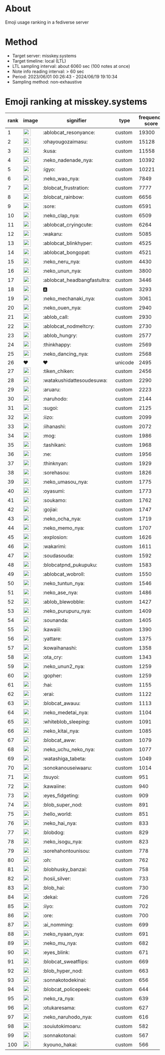 # About
Emoji usage ranking in a fediverse server

# Method
- Target server: misskey.systems
- Target timeline: local (LTL)
- LTL sampling interval: about 6060 sec (100 notes at once)
- Note info reading interval: > 60 sec
- Period: 2023/06/01 00:26:43 - 2024/06/19 19:10:34 
- Sampling method: non-exhaustive

# Emoji ranking at misskey.systems

|rank|image|signifier|type|frequency score|
|----|----|----|----|----|
|1|<img height="24" src="https://misskey.systems/emoji/ablobcat_resonyance.webp">|:ablobcat_resonyance:|custom|19300|
|2|<img height="24" src="https://misskey.systems/emoji/ohayougozaimasu.webp">|:ohayougozaimasu:|custom|15128|
|3|<img height="24" src="https://misskey.systems/emoji/kusa.webp">|:kusa:|custom|11558|
|4|<img height="24" src="https://misskey.systems/emoji/neko_nadenade_nya.webp">|:neko_nadenade_nya:|custom|10392|
|5|<img height="24" src="https://misskey.systems/emoji/igyo.webp">|:igyo:|custom|10221|
|6|<img height="24" src="https://misskey.systems/emoji/neko_wao_nya.webp">|:neko_wao_nya:|custom|7849|
|7|<img height="24" src="https://misskey.systems/emoji/blobcat_frustration.webp">|:blobcat_frustration:|custom|7777|
|8|<img height="24" src="https://misskey.systems/emoji/blobcat_rainbow.webp">|:blobcat_rainbow:|custom|6656|
|9|<img height="24" src="https://misskey.systems/emoji/sore.webp">|:sore:|custom|6591|
|10|<img height="24" src="https://misskey.systems/emoji/neko_clap_nya.webp">|:neko_clap_nya:|custom|6509|
|11|<img height="24" src="https://misskey.systems/emoji/ablobcat_cryingcute.webp">|:ablobcat_cryingcute:|custom|6264|
|12|<img height="24" src="https://misskey.systems/emoji/wakaru.webp">|:wakaru:|custom|5085|
|13|<img height="24" src="https://misskey.systems/emoji/ablobcat_blinkhyper.webp">|:ablobcat_blinkhyper:|custom|4525|
|14|<img height="24" src="https://misskey.systems/emoji/ablobcat_bongopat.webp">|:ablobcat_bongopat:|custom|4521|
|15|<img height="24" src="https://misskey.systems/emoji/neko_neru_nya.webp">|:neko_neru_nya:|custom|4430|
|16|<img height="24" src="https://misskey.systems/emoji/neko_unun_nya.webp">|:neko_unun_nya:|custom|3800|
|17|<img height="24" src="https://misskey.systems/emoji/ablobcat_headbangfastultra.webp">|:ablobcat_headbangfastultra:|custom|3446|
|18|<img height="24" src="https://misskey.systems/emoji/a.webp">|:a:|custom|3293|
|19|<img height="24" src="https://misskey.systems/emoji/neko_mechanaki_nya.webp">|:neko_mechanaki_nya:|custom|3061|
|20|<img height="24" src="https://misskey.systems/emoji/neko_ouen_nya.webp">|:neko_ouen_nya:|custom|2940|
|21|<img height="24" src="https://misskey.systems/emoji/ablob_call.webp">|:ablob_call:|custom|2930|
|22|<img height="24" src="https://misskey.systems/emoji/ablobcat_nodmeltcry.webp">|:ablobcat_nodmeltcry:|custom|2730|
|23|<img height="24" src="https://misskey.systems/emoji/ablob_hungry.webp">|:ablob_hungry:|custom|2577|
|24|<img height="24" src="https://misskey.systems/emoji/thinkhappy.webp">|:thinkhappy:|custom|2569|
|25|<img height="24" src="https://misskey.systems/emoji/neko_dancing_nya.webp">|:neko_dancing_nya:|custom|2568|
|26|❤|❤|unicode|2495|
|27|<img height="24" src="https://misskey.systems/emoji/tiken_chiken.webp">|:tiken_chiken:|custom|2456|
|28|<img height="24" src="https://misskey.systems/emoji/watakushidattesoudesuwa.webp">|:watakushidattesoudesuwa:|custom|2290|
|29|<img height="24" src="https://misskey.systems/emoji/aruaru.webp">|:aruaru:|custom|2223|
|30|<img height="24" src="https://misskey.systems/emoji/naruhodo.webp">|:naruhodo:|custom|2144|
|31|<img height="24" src="https://misskey.systems/emoji/sugoi.webp">|:sugoi:|custom|2125|
|32|<img height="24" src="https://misskey.systems/emoji/iizo.webp">|:iizo:|custom|2099|
|33|<img height="24" src="https://misskey.systems/emoji/iihanashi.webp">|:iihanashi:|custom|2072|
|34|<img height="24" src="https://misskey.systems/emoji/mog.webp">|:mog:|custom|1986|
|35|<img height="24" src="https://misskey.systems/emoji/tashikani.webp">|:tashikani:|custom|1968|
|36|<img height="24" src="https://misskey.systems/emoji/ne.webp">|:ne:|custom|1956|
|37|<img height="24" src="https://misskey.systems/emoji/thinknyan.webp">|:thinknyan:|custom|1929|
|38|<img height="24" src="https://misskey.systems/emoji/sorehasou.webp">|:sorehasou:|custom|1826|
|39|<img height="24" src="https://misskey.systems/emoji/neko_umasou_nya.webp">|:neko_umasou_nya:|custom|1775|
|40|<img height="24" src="https://misskey.systems/emoji/oyasumi.webp">|:oyasumi:|custom|1773|
|41|<img height="24" src="https://misskey.systems/emoji/soukamo.webp">|:soukamo:|custom|1762|
|42|<img height="24" src="https://misskey.systems/emoji/gojiai.webp">|:gojiai:|custom|1747|
|43|<img height="24" src="https://misskey.systems/emoji/neko_ocha_nya.webp">|:neko_ocha_nya:|custom|1719|
|44|<img height="24" src="https://misskey.systems/emoji/neko_memo_nya.webp">|:neko_memo_nya:|custom|1707|
|45|<img height="24" src="https://misskey.systems/emoji/explosion.webp">|:explosion:|custom|1626|
|46|<img height="24" src="https://misskey.systems/emoji/wakarimi.webp">|:wakarimi:|custom|1611|
|47|<img height="24" src="https://misskey.systems/emoji/soudasouda.webp">|:soudasouda:|custom|1592|
|48|<img height="24" src="https://misskey.systems/emoji/blobcatpnd_pukupuku.webp">|:blobcatpnd_pukupuku:|custom|1583|
|49|<img height="24" src="https://misskey.systems/emoji/ablobcat_wobroll.webp">|:ablobcat_wobroll:|custom|1550|
|50|<img height="24" src="https://misskey.systems/emoji/neko_tuntun_nya.webp">|:neko_tuntun_nya:|custom|1546|
|51|<img height="24" src="https://misskey.systems/emoji/neko_ase_nya.webp">|:neko_ase_nya:|custom|1486|
|52|<img height="24" src="https://misskey.systems/emoji/ablob_blewobble.webp">|:ablob_blewobble:|custom|1427|
|53|<img height="24" src="https://misskey.systems/emoji/neko_purupuru_nya.webp">|:neko_purupuru_nya:|custom|1409|
|54|<img height="24" src="https://misskey.systems/emoji/sounanda.webp">|:sounanda:|custom|1405|
|55|<img height="24" src="https://misskey.systems/emoji/kawaiii.webp">|:kawaiii:|custom|1390|
|56|<img height="24" src="https://misskey.systems/emoji/yattare.webp">|:yattare:|custom|1375|
|57|<img height="24" src="https://misskey.systems/emoji/kowaihanashi.webp">|:kowaihanashi:|custom|1358|
|58|<img height="24" src="https://misskey.systems/emoji/ota_cry.webp">|:ota_cry:|custom|1343|
|59|<img height="24" src="https://misskey.systems/emoji/neko_unun2_nya.webp">|:neko_unun2_nya:|custom|1259|
|60|<img height="24" src="https://misskey.systems/emoji/gopher.webp">|:gopher:|custom|1259|
|61|<img height="24" src="https://misskey.systems/emoji/hai.webp">|:hai:|custom|1155|
|62|<img height="24" src="https://misskey.systems/emoji/erai.webp">|:erai:|custom|1122|
|63|<img height="24" src="https://misskey.systems/emoji/blobcat_awauu.webp">|:blobcat_awauu:|custom|1113|
|64|<img height="24" src="https://misskey.systems/emoji/neko_medetai_nya.webp">|:neko_medetai_nya:|custom|1104|
|65|<img height="24" src="https://misskey.systems/emoji/whiteblob_sleeping.webp">|:whiteblob_sleeping:|custom|1091|
|66|<img height="24" src="https://misskey.systems/emoji/neko_kitai_nya.webp">|:neko_kitai_nya:|custom|1085|
|67|<img height="24" src="https://misskey.systems/emoji/blobcat_aww.webp">|:blobcat_aww:|custom|1079|
|68|<img height="24" src="https://misskey.systems/emoji/neko_uchu_neko_nya.webp">|:neko_uchu_neko_nya:|custom|1077|
|69|<img height="24" src="https://misskey.systems/emoji/watashiga_tabeta.webp">|:watashiga_tabeta:|custom|1049|
|70|<img height="24" src="https://misskey.systems/emoji/sonokanouseiwaaru.webp">|:sonokanouseiwaaru:|custom|1014|
|71|<img height="24" src="https://misskey.systems/emoji/tsuyoi.webp">|:tsuyoi:|custom|951|
|72|<img height="24" src="https://misskey.systems/emoji/kawaiine.webp">|:kawaiine:|custom|940|
|73|<img height="24" src="https://misskey.systems/emoji/eyes_fidgeting.webp">|:eyes_fidgeting:|custom|909|
|74|<img height="24" src="https://misskey.systems/emoji/blob_super_nod.webp">|:blob_super_nod:|custom|891|
|75|<img height="24" src="https://misskey.systems/emoji/hello_world.webp">|:hello_world:|custom|851|
|76|<img height="24" src="https://misskey.systems/emoji/neko_hai_nya.webp">|:neko_hai_nya:|custom|833|
|77|<img height="24" src="https://misskey.systems/emoji/blobdog.webp">|:blobdog:|custom|829|
|78|<img height="24" src="https://misskey.systems/emoji/neko_isogu_nya.webp">|:neko_isogu_nya:|custom|823|
|79|<img height="24" src="https://misskey.systems/emoji/sorehahontounisou.webp">|:sorehahontounisou:|custom|778|
|80|<img height="24" src="https://misskey.systems/emoji/oh.webp">|:oh:|custom|762|
|81|<img height="24" src="https://misskey.systems/emoji/blobhusky_banzai.webp">|:blobhusky_banzai:|custom|758|
|82|<img height="24" src="https://misskey.systems/emoji/hosii_silver.webp">|:hosii_silver:|custom|733|
|83|<img height="24" src="https://misskey.systems/emoji/blob_hai.webp">|:blob_hai:|custom|730|
|84|<img height="24" src="https://misskey.systems/emoji/dekai.webp">|:dekai:|custom|726|
|85|<img height="24" src="https://misskey.systems/emoji/iiyo.webp">|:iiyo:|custom|702|
|86|<img height="24" src="https://misskey.systems/emoji/ore.webp">|:ore:|custom|700|
|87|<img height="24" src="https://misskey.systems/emoji/ai_nomming.webp">|:ai_nomming:|custom|699|
|88|<img height="24" src="https://misskey.systems/emoji/neko_nyaan_nya.webp">|:neko_nyaan_nya:|custom|691|
|89|<img height="24" src="https://misskey.systems/emoji/neko_mu_nya.webp">|:neko_mu_nya:|custom|682|
|90|<img height="24" src="https://misskey.systems/emoji/eyes_blink.webp">|:eyes_blink:|custom|671|
|91|<img height="24" src="https://misskey.systems/emoji/blobcat_sweatflips.webp">|:blobcat_sweatflips:|custom|669|
|92|<img height="24" src="https://misskey.systems/emoji/blob_hyper_nod.webp">|:blob_hyper_nod:|custom|663|
|93|<img height="24" src="https://misskey.systems/emoji/sonnakotodekinai.webp">|:sonnakotodekinai:|custom|656|
|94|<img height="24" src="https://misskey.systems/emoji/blobcat_policepeek.webp">|:blobcat_policepeek:|custom|644|
|95|<img height="24" src="https://misskey.systems/emoji/neko_ra_nya.webp">|:neko_ra_nya:|custom|639|
|96|<img height="24" src="https://misskey.systems/emoji/otukaresama.webp">|:otukaresama:|custom|627|
|97|<img height="24" src="https://misskey.systems/emoji/neko_naruhodo_nya.webp">|:neko_naruhodo_nya:|custom|616|
|98|<img height="24" src="https://misskey.systems/emoji/souiutokimoaru.webp">|:souiutokimoaru:|custom|582|
|99|<img height="24" src="https://misskey.systems/emoji/sonnakotonai.webp">|:sonnakotonai:|custom|567|
|100|<img height="24" src="https://misskey.systems/emoji/kyouno_hakai.webp">|:kyouno_hakai:|custom|566|

